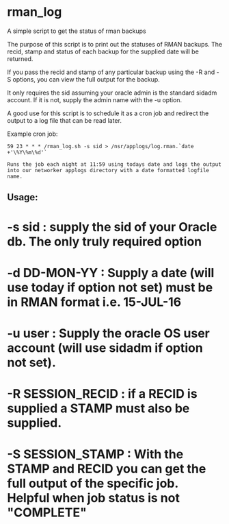 # rman_log
A simple script to get the status of rman backups

The purpose of this script is to print out the statuses of RMAN backups. The recid, stamp and status of each backup for the supplied date will be returned.

If you pass the recid and stamp of any particular backup using the -R and -S options, you can view the full output for the backup.

It only requires the sid assuming your oracle admin is the standard sidadm account. If it is not, supply the admin name with the -u option.

A good use for this script is to schedule it as a cron job and redirect the output to a log file that can be read later.


Example cron job: 

    59 23 * * * /rman_log.sh -s sid > /nsr/applogs/log.rman.`date +'\%Y\%m\%d'`
    
    Runs the job each night at 11:59 using todays date and logs the output into our networker applogs directory with a date formatted logfile name.
    
## Usage:
  
#  -s sid : supply the sid of your Oracle db. The only truly required option
#  -d DD-MON-YY : Supply a date (will use today if option not set) must be in RMAN format i.e. 15-JUL-16
#  -u user : Supply the oracle OS user account (will use sidadm if option not set).
#  -R SESSION_RECID : if a RECID is supplied a STAMP must also be supplied. 
#  -S SESSION_STAMP : With the STAMP and RECID you can get the full output of the specific job. Helpful when job status is not "COMPLETE"
  


